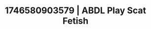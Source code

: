 ---
categories:
- Satin sheets
- AI-generated
- NSFW AI art
- Sapphic desires
- Body worship
- ASMR
- Bi-curious stories
- Cosplay
image: /assets/images/1746580903579.jpg
layout: post
seo:
  description: Featured content with artistic ABDL Play, Scat Fetish. HD images available.
  keywords: ABDL Play, Scat Fetish
  og_image: /assets/images/1746580903579.jpg
  schema_type: VisualArtwork
tags:
- ABDL Play
- Scat Fetish
- '#1746580903579'
title: 1746580903579 | ABDL Play Scat Fetish
---